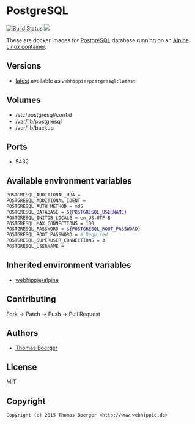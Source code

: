 # PostgreSQL

[![Build Status](https://cloud.drone.io/api/badges/dockhippie/postgresql/status.svg)](https://cloud.drone.io/dockhippie/postgresql)
[![](https://images.microbadger.com/badges/image/webhippie/postgresql.svg)](https://microbadger.com/images/webhippie/postgresql "Get your own image badge on microbadger.com")

These are docker images for [PostgreSQL](https://www.postgresql.org/) database running on an [Alpine Linux container](https://registry.hub.docker.com/u/webhippie/alpine/).


## Versions

* [latest](./latest) available as `webhippie/postgresql:latest`


## Volumes

* /etc/postgresql/conf.d
* /var/lib/postgresql
* /var/lib/backup


## Ports

* 5432


## Available environment variables

```bash
POSTGRESQL_ADDITIONAL_HBA =
POSTGRESQL_ADDITIONAL_IDENT =
POSTGRESQL_AUTH_METHOD = md5
POSTGRESQL_DATABASE = ${POSTGRESQL_USERNAME}
POSTGRESQL_INITDB_LOCALE = en_US.UTF-8
POSTGRESQL_MAX_CONNECTIONS = 100
POSTGRESQL_PASSWORD = ${POSTGRESQL_ROOT_PASSWORD}
POSTGRESQL_ROOT_PASSWORD = # Required
POSTGRESQL_SUPERUSER_CONNECTIONS = 3
POSTGRESQL_USERNAME =
```


## Inherited environment variables

* [webhippie/alpine](https://github.com/dockhippie/alpine#available-environment-variables)


## Contributing

Fork -> Patch -> Push -> Pull Request


## Authors

* [Thomas Boerger](https://github.com/tboerger)


## License

MIT


## Copyright

```
Copyright (c) 2015 Thomas Boerger <http://www.webhippie.de>
```
